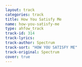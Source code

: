 ```yaml
---
layout: track
categories: track
title: How You Satisfy Me
name: how-you-satisfy-me
type: ahfow_track
track-id: 314
track-lyrics: 
track-author: Spectrum
track-sort: "HOW YOU SATISFY ME"
track-original: Spectrum
cover: true
---
```

